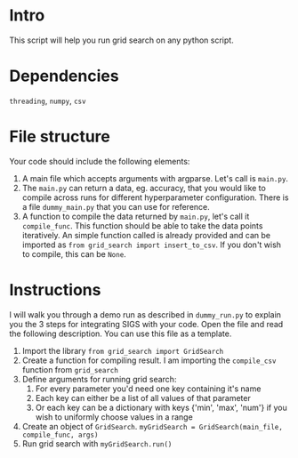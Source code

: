 # Intro
This script will help you run grid search on any python script. 

# Dependencies
`threading`, `numpy`, `csv`

# File structure
Your code should include the following elements:
1. A main file which accepts arguments with argparse. Let's call is `main.py`.
1. The `main.py` can return a data, eg. accuracy, that you would like to compile across runs for different hyperparameter configuration. There is a file `dummy_main.py` that you can use for reference.
2. A function to compile the data returned by `main.py`, let's call it `compile_func`. This function should be able to take the data points iteratively. An simple function called is already provided and can be imported as `from grid_search import insert_to_csv`. If you don't wish to compile, this can be `None`.

# Instructions
I will walk you through a demo run as described in `dummy_run.py` to explain you the 3 steps for integrating SIGS with your code. Open the file and read the following description. You can use this file as a template. 

1. Import the library `from grid_search import GridSearch`
1. Create a function for compiling result. I am importing the `compile_csv` function from `grid_search`
1. Define arguments for running grid search:
	1. For every parameter you'd need one key containing it's name
	1. Each key can either be a list of all values of that parameter
	1. Or each key can be a dictionary with keys {'min', 'max', 'num'} if you wish to uniformly choose values in a range 
1. Create an object of `GridSearch`. `myGridSearch = GridSearch(main_file, compile_func, args)`
1. Run grid search with `myGridSearch.run()` 

